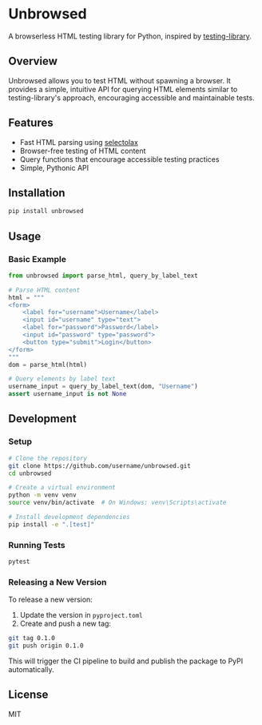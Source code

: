 # Unbrowsed

A browserless HTML testing library for Python, inspired by [testing-library](https://testing-library.com/).

## Overview

Unbrowsed allows you to test HTML without spawning a browser. It provides a simple, intuitive API for querying HTML elements similar to testing-library's approach, encouraging accessible and maintainable tests.

## Features

- Fast HTML parsing using [selectolax](https://github.com/rushter/selectolax)
- Browser-free testing of HTML content
- Query functions that encourage accessible testing practices
- Simple, Pythonic API

## Installation

```bash
pip install unbrowsed
```

## Usage

### Basic Example

```python
from unbrowsed import parse_html, query_by_label_text

# Parse HTML content
html = """
<form>
    <label for="username">Username</label>
    <input id="username" type="text">
    <label for="password">Password</label>
    <input id="password" type="password">
    <button type="submit">Login</button>
</form>
"""
dom = parse_html(html)

# Query elements by label text
username_input = query_by_label_text(dom, "Username")
assert username_input is not None
```

## Development

### Setup

```bash
# Clone the repository
git clone https://github.com/username/unbrowsed.git
cd unbrowsed

# Create a virtual environment
python -m venv venv
source venv/bin/activate  # On Windows: venv\Scripts\activate

# Install development dependencies
pip install -e ".[test]"
```

### Running Tests

```bash
pytest
```

### Releasing a New Version

To release a new version:

1. Update the version in `pyproject.toml`
2. Create and push a new tag:

```bash
git tag 0.1.0
git push origin 0.1.0
```

This will trigger the CI pipeline to build and publish the package to PyPI automatically.

## License

MIT

